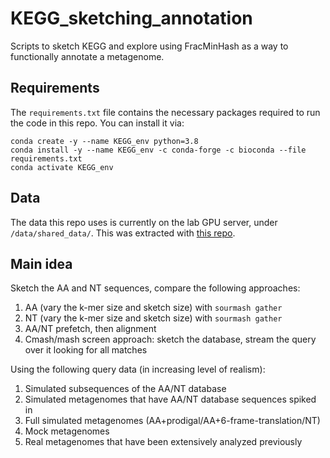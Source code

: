 # KEGG_sketching_annotation
Scripts to sketch KEGG and explore using FracMinHash as a way to functionally annotate a metagenome.

## Requirements
The `requirements.txt` file contains the necessary packages required to run the code in this repo.
You can install it via:
```commandline
conda create -y --name KEGG_env python=3.8
conda install -y --name KEGG_env -c conda-forge -c bioconda --file requirements.txt
conda activate KEGG_env
```

## Data
The data this repo uses is currently on the lab GPU server, under `/data/shared_data/`.
This was extracted with [this repo](https://github.com/KoslickiLab/KEGG_data_extraction).

## Main idea
Sketch the AA and NT sequences, compare the following approaches:

1. AA (vary the k-mer size and sketch size) with `sourmash gather`
2. NT (vary the k-mer size and sketch size) with `sourmash gather`
3. AA/NT prefetch, then alignment
4. Cmash/mash screen approach: sketch the database, stream the query over it looking for all matches

Using the following query data (in increasing level of realism):
1. Simulated subsequences of the AA/NT database
2. Simulated metagenomes that have AA/NT database sequences spiked in
3. Full simulated metagenomes (AA+prodigal/AA+6-frame-translation/NT)
4. Mock metagenomes
5. Real metagenomes that have been extensively analyzed previously